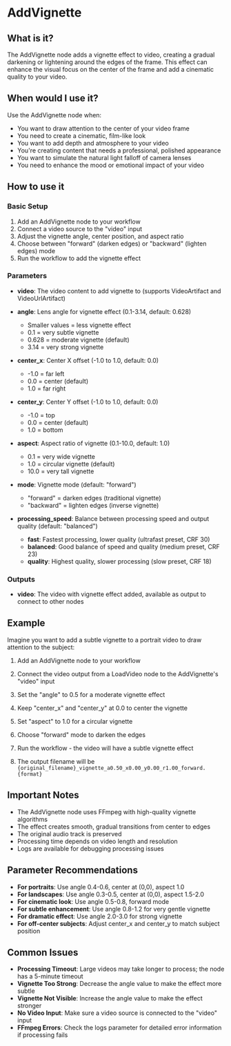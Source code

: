 # AddVignette

## What is it?

The AddVignette node adds a vignette effect to video, creating a gradual darkening or lightening around the edges of the frame. This effect can enhance the visual focus on the center of the frame and add a cinematic quality to your video.

## When would I use it?

Use the AddVignette node when:

- You want to draw attention to the center of your video frame
- You need to create a cinematic, film-like look
- You want to add depth and atmosphere to your video
- You're creating content that needs a professional, polished appearance
- You want to simulate the natural light falloff of camera lenses
- You need to enhance the mood or emotional impact of your video

## How to use it

### Basic Setup

1. Add an AddVignette node to your workflow
1. Connect a video source to the "video" input
1. Adjust the vignette angle, center position, and aspect ratio
1. Choose between "forward" (darken edges) or "backward" (lighten edges) mode
1. Run the workflow to add the vignette effect

### Parameters

- **video**: The video content to add vignette to (supports VideoArtifact and VideoUrlArtifact)

- **angle**: Lens angle for vignette effect (0.1-3.14, default: 0.628)

    - Smaller values = less vignette effect
    - 0.1 = very subtle vignette
    - 0.628 = moderate vignette (default)
    - 3.14 = very strong vignette

- **center_x**: Center X offset (-1.0 to 1.0, default: 0.0)

    - -1.0 = far left
    - 0.0 = center (default)
    - 1.0 = far right

- **center_y**: Center Y offset (-1.0 to 1.0, default: 0.0)

    - -1.0 = top
    - 0.0 = center (default)
    - 1.0 = bottom

- **aspect**: Aspect ratio of vignette (0.1-10.0, default: 1.0)

    - 0.1 = very wide vignette
    - 1.0 = circular vignette (default)
    - 10.0 = very tall vignette

- **mode**: Vignette mode (default: "forward")

    - "forward" = darken edges (traditional vignette)
    - "backward" = lighten edges (inverse vignette)

- **processing_speed**: Balance between processing speed and output quality (default: "balanced")

    - **fast**: Fastest processing, lower quality (ultrafast preset, CRF 30)
    - **balanced**: Good balance of speed and quality (medium preset, CRF 23)
    - **quality**: Highest quality, slower processing (slow preset, CRF 18)

### Outputs

- **video**: The video with vignette effect added, available as output to connect to other nodes

## Example

Imagine you want to add a subtle vignette to a portrait video to draw attention to the subject:

1. Add an AddVignette node to your workflow

1. Connect the video output from a LoadVideo node to the AddVignette's "video" input

1. Set the "angle" to 0.5 for a moderate vignette effect

1. Keep "center_x" and "center_y" at 0.0 to center the vignette

1. Set "aspect" to 1.0 for a circular vignette

1. Choose "forward" mode to darken the edges

1. Run the workflow - the video will have a subtle vignette effect

1. The output filename will be `{original_filename}_vignette_a0.50_x0.00_y0.00_r1.00_forward.{format}`

## Important Notes

- The AddVignette node uses FFmpeg with high-quality vignette algorithms
- The effect creates smooth, gradual transitions from center to edges
- The original audio track is preserved
- Processing time depends on video length and resolution
- Logs are available for debugging processing issues

## Parameter Recommendations

- **For portraits**: Use angle 0.4-0.6, center at (0,0), aspect 1.0
- **For landscapes**: Use angle 0.3-0.5, center at (0,0), aspect 1.5-2.0
- **For cinematic look**: Use angle 0.5-0.8, forward mode
- **For subtle enhancement**: Use angle 0.8-1.2 for very gentle vignette
- **For dramatic effect**: Use angle 2.0-3.0 for strong vignette
- **For off-center subjects**: Adjust center_x and center_y to match subject position

## Common Issues

- **Processing Timeout**: Large videos may take longer to process; the node has a 5-minute timeout
- **Vignette Too Strong**: Decrease the angle value to make the effect more subtle
- **Vignette Not Visible**: Increase the angle value to make the effect stronger
- **No Video Input**: Make sure a video source is connected to the "video" input
- **FFmpeg Errors**: Check the logs parameter for detailed error information if processing fails
